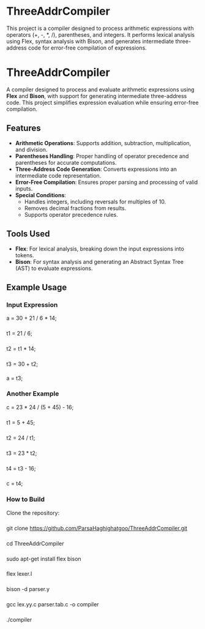 # ThreeAddrCompiler
This project is a compiler designed to process arithmetic expressions with operators (+, -, *, /), parentheses, and integers. It performs lexical analysis using Flex, syntax analysis with Bison, and generates intermediate three-address code for error-free compilation of expressions.
# ThreeAddrCompiler

A compiler designed to process and evaluate arithmetic expressions using **Flex** and **Bison**, with support for generating intermediate three-address code. This project simplifies expression evaluation while ensuring error-free compilation.

## Features

- **Arithmetic Operations**: Supports addition, subtraction, multiplication, and division.
- **Parentheses Handling**: Proper handling of operator precedence and parentheses for accurate computations.
- **Three-Address Code Generation**: Converts expressions into an intermediate code representation.
- **Error-Free Compilation**: Ensures proper parsing and processing of valid inputs.
- **Special Conditions**: 
  - Handles integers, including reversals for multiples of 10.
  - Removes decimal fractions from results.
  - Supports operator precedence rules.

## Tools Used

- **Flex**: For lexical analysis, breaking down the input expressions into tokens.
- **Bison**: For syntax analysis and generating an Abstract Syntax Tree (AST) to evaluate expressions.

## Example Usage

### Input Expression
a = 30 + 21 / 6 * 14;
###
t1 = 21 / 6;
###
t2 = t1 * 14;
###
t3 = 30 + t2;
####
a = t3;
### Another Example
c = 23 * 24 / (5 + 45) - 16;
###
t1 = 5 + 45;
###
t2 = 24 / t1;
###
t3 = 23 * t2;
###
t4 = t3 - 16;
###
c = t4;
### How to Build
Clone the repository:
###
git clone https://github.com/ParsaHaghighatgoo/ThreeAddrCompiler.git
###
cd ThreeAddrCompiler
###
sudo apt-get install flex bison
###
flex lexer.l
###
bison -d parser.y
###
gcc lex.yy.c parser.tab.c -o compiler
###
./compiler
